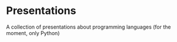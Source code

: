 # Presentations
A collection of presentations about programming languages (for the moment, only Python)
